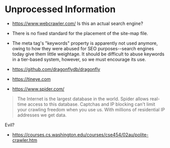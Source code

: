 # Unprocessed Information

* https://www.webcrawler.com/ Is this an actual search engine?

* There is no fixed standard for the placement of the site-map file.

* The meta tag's "keywords" property is apparently not used anymore, owing to
  how they were abused for SEO purposes--search engines today give them little
  weightage. It should be difficult to abuse keywords in a tier-based system,
  however, so we must encourage its use.

* https://github.com/dragonflydb/dragonfly

* https://tineye.com

* https://www.spider.com/

> The Internet is the largest database in the world. Spider allows real-time
> access to this database. Captchas and IP blocking can't limit your crawling
> freedom when you use us. With millions of residential IP addresses we get
> data.

Evil?

* https://courses.cs.washington.edu/courses/cse454/02au/polite-crawler.htm
